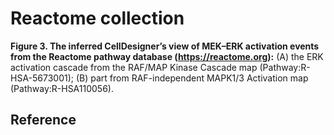 # Reactome collection

**Figure 3. The inferred CellDesigner’s view of MEK–ERK activation events from the Reactome pathway database (https://reactome.org):** 
(A) the ERK activation cascade from the RAF/MAP Kinase Cascade map (Pathway:R-HSA-5673001); 
(B) part from RAF-independent MAPK1/3 Activation map (Pathway:R-HSA110056).

## Reference

